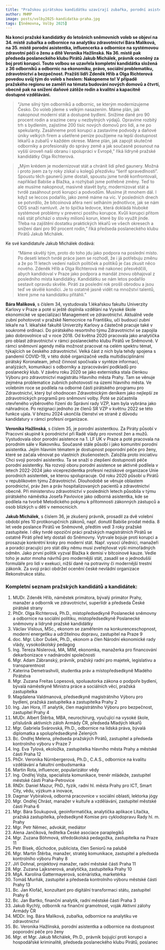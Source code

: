 ```yaml
---
title: "Pražskou pirátskou kandidátku uzavírají zubařka, porodní asistentka a právník bojující proti korupci Jakub Michálek"
author: MHMP
image: posts/volby2025-kandidatka-praha.jpg
tags: [Sněmovna, Volby 2025]
---
```


**Na konci pražské kandidátky do letošních sněmovních voleb se objeví na 34. místě zubařka a odbornice na analytiku zdravotnictví Bára Malíková, na 35. místě porodní asistentka, influencerka a odbornice na systémovou zdravotní péči o ženu a dítě Veronika Hažlinská. Na 36. místě pak předseda poslaneckého klubu Pirátů Jakub Michálek, právník oceněný za boj proti korupci. Touto volbou se uzavřela kompletní kandidátka složená z 36 odborníků a odbornic na ekonomiku, právo, sociální problematiku, zdravotnictví a bezpečnost. Pražští lídři Zdeněk Hřib a Olga Richterová povedou svůj tým do voleb s heslem: Nakopneme to! V případě pražského regionu se zaměří na témata budování nových domovů a čtvrtí, obecně pak na snížení daňové zátěže rodin a kvalitní a kapacitně dostupné vzdělávání.**

>“Jsme silný tým odborníků a odbornic, se kterým modernizujeme Česko. Do voleb jdeme s velkým nasazením. Máme plán, jak nakopnout moderní stát a dostupné bydlení. Snížíme daně pro 90 procent rodin a srazíme ceny u nezbytných výdajů. Opravíme rozbitý trh s bydlením, zajistíme 200 tisíc nových domovů pro lidi, a ne po spekulanty. Zasáhneme proti korupci a zastavíme podvody a daňové úniky velkých firem a ušetřené peníze použijeme na lepší dostupnost lékařů a zubařů v každém okrese. Máme plán, jak zapojit skutečné odborníky a profesionály do správy země a jak současně posunout na vyšší úroveň naši obranu i spolupráci v Evropě,” říká lídryně pražské kandidátky Olga Richterová.

>„Mým krédem je modernizovat stát a chránit lidi před gaunery. Možná i proto jsem za ty roky získal u kolegů přezdívku “šerif spravedlnosti”. Spoustu těch gaunerů jsme dostali, spoustu jsme tvrdě konfrontovali, například Babiše a Blažka, a rozhýbali jsme potřebné změny. Teď to ale musíme nakopnout, masivně stavět byty, modernizovat stát a tvrdě zasáhnout proti korupci a podvodům. Musíme jít mnohem dál. I když se leccos podařilo, jako země máme na víc. V posledních dnech se potvrdilo, že bitcoinová aféra není selháním jednotlivce, jak se nám ODS snaží namluvit. Je to špička ledovce, která dokládá hluboké systémové problémy v prevenci postihu korupce. Kvůli korupci přitom náš stát přichází o stovky milionů korun, které by šlo využít jinde. Třeba na zajištění dostatku praktických lékařů ve všech okresech a snížení daní pro 90 procent rodin,” říká předseda poslaneckého klubu Pirátů Jakub Michálek.

Ke své kandidatuře Jakub Michálek dodává: 

>“Máme skvělý tým, proto do toho jdu jako podpora na poslední místo. Po deseti letech tvrdé práce jsem se rozhodl, že i já potřebuju změnu a že po 11 letech vedení našich političek a politiků je čas zkusit něco nového. Zdeněk Hřib a Olga Richterová mě nakonec přesvědčili, abych kandidoval v Praze jako podpora a mandát znovu obhajoval z posledního místa kandidátky. Kandidátku se nám letos podařilo sestavit opravdu skvěle. Piráti za poslední rok prošli obrodou a jsou teď ve skvělé kondici. Je to ostatně jasně vidět na množství talentů, které jsme na kandidátku přitáhli.”

**Bára Malíková**, s číslem 34, vystudovala 1.lékařskou fakultu Univerzity Karlovy v Praze a poté si ještě doplnila vzdělání na Vysoké škole ekonomické ve specializaci Management ve zdravotnictví. Aktuálně vede zubní pohotovost v pražské Nemocnice na Františku, učí budoucí zubní lékaře na 1. lékařské fakultě Univerzity Karlovy a částečně pracuje také v soukromé ordinaci. Do pirátského resortního týmu Zdravotnictví se zapojila jako dobrovolnice už v roce 2018. Od května 2020 pracovala jako analytička pro oblast zdravotnictví v rámci poslaneckého klubu Pirátů ve Sněmovně. V rámci sněmovní agendy měla možnost pracovat na celém spektru témat, týkajících se českého zdravotnictví. Velká část z nich byla tehdy spojena s pandemií COVID-19, v této době organizačně vedla multidisciplinární pirátský Koronateam, jehož činnost spočívala v syntéze informací, analýzách, komunikaci s odborníky a zpracovávání podkladů pro poslanecký klub. V závěru roku 2020 se jako externistka stala členkou Výboru pro zdravotnictví magistrátu Hlavního města Prahy. Tam se věnuje zejména problematice zubních pohotovostí na území hlavního města. Ve volebním roce se podílela na odborné části pirátského programu pro Zdravotnictví, který byl ohodnocen Zdravotnickým deníkem jako nejlepší ze zdravotnických programů pro sněmovní volby. Poté se zúčastnila otevřeného výběrového řízení do Správní rady VZP, kam byla vybrána jako náhradnice. Po rezignaci jednoho ze členů SR VZP v květnu 2022 se této funkce ujala. V březnu 2024 ukončila členství ve straně z důvodu kandidatury v rámci profesní organizace.

**Veronika Hažlinská**, s číslem 35, je porodní asistentkou. Za Piráty působí v Pracovní skupině k porodnictví při Radě vlády pro rovnost žen a mužů. Vystudovala obor porodní asistence na 1. LF UK v Praze a poté pracovala na porodním sále v Rakovníku. Současně stále působí i jako komunitní porodní asistentka. Jejím hlavním tématem je dostupnost poporodní péče pro ženy, které se začala věnovat po vlastních zkušenostech. Založila proto iniciativu Chci svoji porodní asistentku. Ta se snaží o zlepšení dostupnosti péče porodní asistentky. Na rozvoji oboru porodní asistence se aktivně podílela v letech 2022-2024 jako viceprezidentka profesní neziskové organizace Unie porodních asistentek, se kterou spolupracuje. Od roku 2020 působí u Pirátů v republikovém týmu Zdravotnictví. Dlouhodobě se věnuje oblastem porodnictví, práv žen a práv hospitalizovaných pacientů a zdravotnictví obecně. Při ministerstvu zdravotnictví v posledních letech působila v týmu pirátského náměstka Josefa Pavlovice jako odborná asistentka, kde se podílela na tvorbě Metodického pokynu k přítomnosti zákonných zástupců a osob blízkých u dětí v nemocnicích.

**Jakub Michálek**, s číslem 36, je zkušený právník, prosadil za dvě volební období přes 10 protikorupčních zákonů, např. donutil Babiše prodat média. 8 let vede poslance Pirátů ve Sněmovně, předtím vedl 3 roky pražské zastupitele. I díky tvrdé opoziční práci pražských magistrátních Pirátů se ostatně Piráti před lety dostali do Sněmovny. Vytrvale bojuje proti korupci a prosazuje konkrétní kroky pro moderní stát. Např. vysocí úředníci, manažeři a poradci pracující pro stát díky němu musí zveřejňovat výši mimořádných odměn. Jako první politik vyzval Blažka k demisi v bitcoinové kauze. Vedle toho je autor mnoha návrhů pro modernější stát, zasadil se o jednodušší formuláře pro lidi v exekuci, nižší daně na potraviny či modernější trestní zákoník. Za svoji práci obdržel ocenění české nevládní organizace Rekonstrukce státu. 

### Kompletní seznam pražských kandidátů a kandidátek:

1. MUDr. Zdeněk Hřib, náměstek primátora, bývalý primátor Prahy, manažer a odborník ve zdravotnictví, superlídr a předseda České pirátské strany
2. PhDr. Olga Richterová, Ph.D., místopředsedkyně Poslanecké sněmovny a odbornice na sociální politiku, místopředsedkyně Poslanecké sněmovny a lídryně pražské kandidátky
3. Václav Vislous, MSc., ekonom se zaměřením na konkurenceschopnost, moderní energetiku a udržitelnou dopravu, zastupitel na Praze 9
4. doc. Mgr. Libor Dušek, Ph.D., ekonom a člen Národní ekonomické rady vlády, vysokoškolský pedagog
5. Ing. Tereza Nislerová, MA, MIM, ekonomka, manažerka pro financování dekarbonizace v nadnárodní společnosti
6. Mgr. Adam Zábranský, právník, pražský radní pro majetek, legislativu a transparentnost
7. Katerina Demetrashvili, studentka práv a místopředsedkyně Mladého Pirátstva
8. Mgr. Zuzana Freitas Lopesová, spoluautorka zákona o podpoře bydlení, bývalá náměstkyně Ministra práce a sociálních věcí, pražská zastupitelka
9. Magdalena Valdmanová, předsedkyně magistrátního Výboru pro bydlení, pražská zastupitelka a zastupitelka Prahy 2
10. Ing. Jan Hora, IT analytik, člen magistrátního Výboru pro bezpečnost, zastupitel Prahy 4
11. MUDr. Albert Štěrba, MBA, neurochirurg, vyučující na vysoké škole, příslušník aktivních záloh Armády ČR, předseda Mladých lékařů
12. Mgr. Gabriela Svárovská, Ph.D., odbornice na lidská práva, bývalá diplomatka a spolupředsedkyně Zelených
13. Bc. Ondřej Melena, předseda pražských Pirátů, zastupitel a předseda kontrolního výboru v Praze 7
14.  Ing. Eva Tylová, ekoložka, zastupitelka hlavního města Prahy a městské části Praha 12
15. PhDr. Veronika Nürnbergerová, Ph.D., C.A.S., odbornice na kvalitu vzdělávání a fakultní ombudsmanka
16. Martin Rota, influencer, popularizátor vědy
17. Ing. Ondřej Vojta, specialista komunikace, trenér mládeže, zastupitel městské části Praha-Petrovice
18. RNDr. Daniel Mazur, PhD., fyzik, radní hl. města Prahy pro ICT, Smart City, vědu, výzkum a inovace, 
19. Dagmar Vybíralová, odborná pracovnice v sociální oblasti, lektorka jógy
20. Mgr. Ondřej Chrást, manažer v kultuře a vzdělávání, zastupitel městské části Praha 6
21. Mgr. Bára Soukupová, geoinformatička, analytička aplikace Lítačka, pražská zastupitelka, předsedkyně Komise pro cyklodopravu Rady hl. m. Prahy
22. Mgr. Petr Němec, advokát, mediátor
23. Alena Jančíková, ředitelka České asociace paraplegiků
24. Mgr. Zuzana Böhmová, středoškolská pedagožka, zastupitelka na Praze 11
25. Petr Bísek, důchodce, publicista, člen Seniorů na palubě
26. Mgr. Martin Štěrba, manažer, stratég komunikace, zastupitel a předseda kontrolního výboru Prahy 8
27. Jiří Dohnal, projektový manažer, radní městské části Praha 11
28. Mgr. Zuzana Lajksnerová, analytička, zastupitelka Prahy 10
29. MgA. Karolína Gattermayerová, scénáristka, marketérka
30. Tomáš Murňák, zastupitel a předseda kontrolního výboru městské části Prahy 13
31. Bc. Jan Klofáč, konzultant pro digitální transformaci státu, zastupitel Prahy 6
32. Bc. Jan Bartko, finanční analytik, radní městské části Praha 3
33. Jakub Rychlý, odborník na finanční gramotnost, voják Aktivní zálohy Armády ČR
34.  MDDr. Ing. Bára Malíková, zubařka, odbornice na analytiku ve zdravotnictví
35. Bc. Veronika Hažlinská, porodní asistentka a odbornice na dostupnost poporodní péče pro ženy
36. Mgr. et Mgr. Jakub Michálek, Ph.D., právník bojující proti korupci a hospodářské kriminalitě, předseda poslaneckého klubu Pirátů, poslanec 

